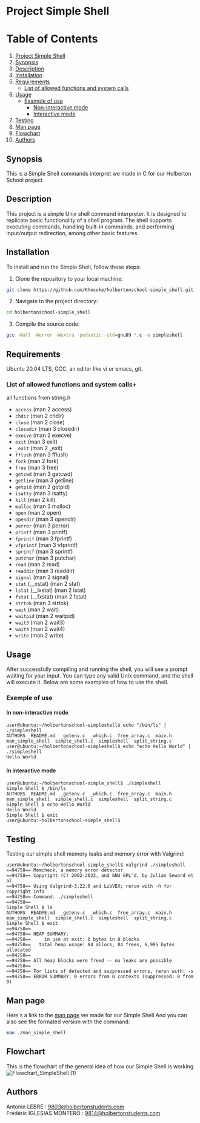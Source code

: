 # Project Simple Shell

# Table of Contents

1. [Project Simple Shell](#project-simple-shell)
2. [Synopsis](#synopsis)
3. [Description](#description)
4. [Installation](#installation)
5. [Requirements](#requirements)
   - [List of allowed functions and system calls](#list-of-allowed-functions-and-system-calls)
6. [Usage](#usage)
   - [Example of use](#example-of-use)
     - [Non-interactive mode](#in-non-interactive-mode)
     - [Interactive mode](#in-interactive-mode)
7. [Testing](#testing)
8. [Man page](#man-page)
9. [Flowchart](#flowchart)
10. [Authors](#authors)

## Synopsis

This is a Simple Shell commands interpret we made in C for our Holberton School project

## Description

This project is a simple Unix shell command interpreter. It is designed to replicate basic functionality of a shell program. The shell supports executing commands, handling built-in commands, and performing input/output redirection, among other basic features.

## Installation
To install and run the Simple Shell, follow these steps: 

1. Clone the repository to your local machine:
```bash
git clone https://github.com/Khosuke/holbertonschool-simple_shell.git
```
2. Navigate to the project directory:
```bash
cd holbertonschool-simple_shell
```
3. Compile the source code:
```bash
gcc -Wall -Werror -Wextra -pedantic -std=gnu89 *.c -o simpleshell
```

## Requirements
Ubuntu 20.04 LTS, GCC, an editor like vi or emacs, git.

### List of allowed functions and system calls+
all functions from string.h

- `access` (man 2 access)
- `chdir` (man 2 chdir)
- `close` (man 2 close)
- `closedir` (man 3 closedir)
- `execve` (man 2 execve)
- `exit` (man 3 exit)
- `_exit` (man 2 _exit)
- `fflush` (man 3 fflush)
- `fork` (man 2 fork)
- `free` (man 3 free)
- `getcwd` (man 3 getcwd)
- `getline` (man 3 getline)
- `getpid` (man 2 getpid)
- `isatty` (man 3 isatty)
- `kill` (man 2 kill)
- `malloc` (man 3 malloc)
- `open` (man 2 open)
- `opendir` (man 3 opendir)
- `perror` (man 3 perror)
- `printf` (man 3 printf)
- `fprintf` (man 3 fprintf)
- `vfprintf` (man 3 vfprintf)
- `sprintf` (man 3 sprintf)
- `putchar` (man 3 putchar)
- `read` (man 2 read)
- `readdir` (man 3 readdir)
- `signal` (man 2 signal)
- `stat` (__xstat) (man 2 stat)
- `lstat` (__lxstat) (man 2 lstat)
- `fstat` (__fxstat) (man 2 fstat)
- `strtok` (man 3 strtok)
- `wait` (man 2 wait)
- `waitpid` (man 2 waitpid)
- `wait3` (man 2 wait3)
- `wait4` (man 2 wait4)
- `write` (man 2 write)

## Usage 

After successfully compiling and running the shell, you will see a prompt waiting for your input. You can type any valid Unix command, and the shell will execute it. Below are some examples of how to use the shell.

### Exemple of use
#### In non-interactive mode
```
user@ubuntu:~/holbertonschool-simpleshell$ echo "/bin/ls" | ./simpleshell
AUTHORS  README.md  _getenv.c  _which.c  free_array.c  main.h  man_simple_shell  simple_shell.c  simpleshell  split_string.c
user@ubuntu:~/holbertonschool-simpleshell$ echo "echo Hello World" | ./simpleshell 
Hello World
```
#### In interactive mode
```
user@ubuntu:~/holbertonschool-simple_shell$ ./simpleshell
Simple Shell $ /bin/ls
AUTHORS  README.md  _getenv.c  _which.c  free_array.c  main.h  man_simple_shell  simple_shell.c  simpleshell  split_string.c
Simple Shell $ echo Hello World
Hello World
Simple Shell $ exit
user@ubuntu:~holbertonschool-simple_shell$
```

## Testing

Testing our simple shell memory leaks and memory error with Valgrind:

```
user@ubuntu:~/holbertonschool-simple_shell$ valgrind ./simpleshell 
==94758== Memcheck, a memory error detector
==94758== Copyright (C) 2002-2022, and GNU GPL'd, by Julian Seward et al.
==94758== Using Valgrind-3.22.0 and LibVEX; rerun with -h for copyright info
==94758== Command: ./simpleshell
==94758== 
Simple Shell $ ls
AUTHORS  README.md  _getenv.c  _which.c  free_array.c  main.h  man_simple_shell  simple_shell.c  simpleshell  split_string.c
Simple Shell $ exit
==94758== 
==94758== HEAP SUMMARY:
==94758==     in use at exit: 0 bytes in 0 blocks
==94758==   total heap usage: 84 allocs, 84 frees, 6,995 bytes allocated
==94758== 
==94758== All heap blocks were freed -- no leaks are possible
==94758== 
==94758== For lists of detected and suppressed errors, rerun with: -s
==94758== ERROR SUMMARY: 0 errors from 0 contexts (suppressed: 0 from 0)
```

## Man page
Here's a link to the [man page](https://github.com/Khosuke/holbertonschool-simple_shell/blob/main/man_simple_shell) we made for our Simple Shell
And you can also see the formated version with the command:
```bash
man ./man_simple_shell
```


## Flowchart

This is the flowchart of the general idea of how our Simple Shell is working 
![Flowchart_SimpleShell (1)](https://github.com/user-attachments/assets/0d8a8081-30cf-4465-94a7-690e87112702)


## Authors
Antonin LEBRE : <9803@holbertonstudents.com>\
Frédéric IGLESIAS MONTERO : <9814@holbertonstudents.com>

